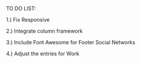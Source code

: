 TO DO LIST:

1.) Fix Responsive 

2.) Integrate column framework

3.) Include Font Awesome for Footer Social Networks 

4.) Adjust the entries for Work